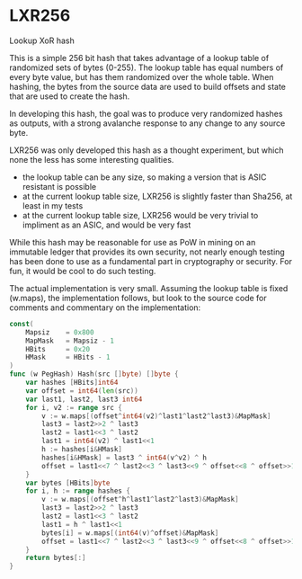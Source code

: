 # LXR256
Lookup XoR hash

This is a simple 256 bit hash that takes advantage of a lookup table of randomized sets of bytes (0-255).  The lookup table has equal numbers of every byte value, but has them randomized over the whole table.  When hashing, the bytes from the source data are used to build offsets and state that are used to create the hash.

In developing this hash, the goal was to produce very randomized hashes as outputs, with a strong avalanche response to any change to any source byte.

LXR256 was only developed this hash as a thought experiment, but which none the less has some interesting qualities.

* the lookup table can be any size, so making a version that is ASIC resistant is possible
* at the current lookup table size, LXR256 is slightly faster than Sha256, at least in my tests
* at the current lookup table size, LXR256 would be very trivial to impliment as an ASIC, and would be very fast

While this hash may be reasonable for use as PoW in mining on an immutable ledger that provides its own security, not nearly enough testing has been done to use as a fundamental part in cryptography or security.  For fun, it would be cool to do such testing.

The actual implementation is very small.  Assuming the lookup table is fixed (w.maps), the implementation follows, but look to the source code for comments and commentary on the implementation:
```go
const(
	Mapsiz    = 0x800
	MapMask   = Mapsiz - 1
	HBits     = 0x20
	HMask     = HBits - 1
)
func (w PegHash) Hash(src []byte) []byte {
	var hashes [HBits]int64
	var offset = int64(len(src))
	var last1, last2, last3 int64
	for i, v2 := range src {
		v := w.maps[(offset^int64(v2)^last1^last2^last3)&MapMask]
		last3 = last2>>2 ^ last3
		last2 = last1<<3 ^ last2
		last1 = int64(v2) ^ last1<<1
		h := hashes[i&HMask]
		hashes[i&HMask] = last3 ^ int64(v^v2) ^ h
		offset = last1<<7 ^ last2<<3 ^ last3<<9 ^ offset<<8 ^ offset>>1 ^ h
	}
	var bytes [HBits]byte
	for i, h := range hashes {
		v := w.maps[(offset^h^last1^last2^last3)&MapMask]
		last3 = last2>>2 ^ last3
		last2 = last1<<3 ^ last2
		last1 = h ^ last1<<1
		bytes[i] = w.maps[(int64(v)^offset)&MapMask]
		offset = last1<<7 ^ last2<<3 ^ last3<<9 ^ offset<<8 ^ offset>>1 ^ h
	}
	return bytes[:]
}


```
